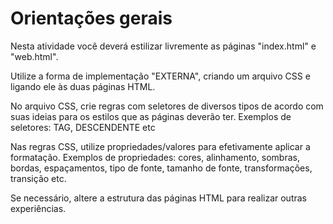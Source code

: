 # Orientações gerais

Nesta atividade você deverá estilizar livremente as páginas "index.html" e "web.html".

Utilize a forma de implementação "EXTERNA", criando um arquivo CSS e ligando ele às duas páginas HTML.

No arquivo CSS, crie regras com seletores de diversos tipos de acordo com suas ideias para os estilos que as páginas deverão ter.
Exemplos de seletores: TAG, DESCENDENTE etc

Nas regras CSS, utilize propriedades/valores para efetivamente aplicar a formatação. 
Exemplos de propriedades: cores, alinhamento, sombras, bordas, espaçamentos, tipo de fonte, tamanho de fonte, transformações, transição etc.

Se necessário, altere a estrutura das páginas HTML para realizar outras experiências.